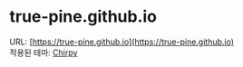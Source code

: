 # true-pine.github.io
URL: [https://true-pine.github.io](https://true-pine.github.io)  
적용된 테마: [Chirpy](https://github.com/cotes2020/jekyll-theme-chirpy)